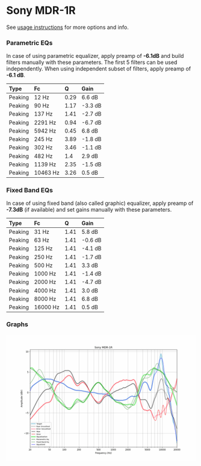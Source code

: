 # Sony MDR-1R
See [usage instructions](https://github.com/jaakkopasanen/AutoEq#usage) for more options and info.

### Parametric EQs
In case of using parametric equalizer, apply preamp of **-6.1dB** and build filters manually
with these parameters. The first 5 filters can be used independently.
When using independent subset of filters, apply preamp of **-6.1 dB**.

| Type    | Fc       |    Q | Gain    |
|:--------|:---------|:-----|:--------|
| Peaking | 12 Hz    | 0.29 | 6.6 dB  |
| Peaking | 90 Hz    | 1.17 | -3.3 dB |
| Peaking | 137 Hz   | 1.41 | -2.7 dB |
| Peaking | 2291 Hz  | 0.94 | -6.7 dB |
| Peaking | 5942 Hz  | 0.45 | 6.8 dB  |
| Peaking | 245 Hz   | 3.89 | -1.8 dB |
| Peaking | 302 Hz   | 3.46 | -1.1 dB |
| Peaking | 482 Hz   | 1.4  | 2.9 dB  |
| Peaking | 1139 Hz  | 2.35 | -1.5 dB |
| Peaking | 10463 Hz | 3.26 | 0.5 dB  |

### Fixed Band EQs
In case of using fixed band (also called graphic) equalizer, apply preamp of **-7.3dB**
(if available) and set gains manually with these parameters.

| Type    | Fc       |    Q | Gain    |
|:--------|:---------|:-----|:--------|
| Peaking | 31 Hz    | 1.41 | 5.8 dB  |
| Peaking | 63 Hz    | 1.41 | -0.6 dB |
| Peaking | 125 Hz   | 1.41 | -4.1 dB |
| Peaking | 250 Hz   | 1.41 | -1.7 dB |
| Peaking | 500 Hz   | 1.41 | 3.3 dB  |
| Peaking | 1000 Hz  | 1.41 | -1.4 dB |
| Peaking | 2000 Hz  | 1.41 | -4.7 dB |
| Peaking | 4000 Hz  | 1.41 | 3.0 dB  |
| Peaking | 8000 Hz  | 1.41 | 6.8 dB  |
| Peaking | 16000 Hz | 1.41 | 0.5 dB  |

### Graphs
![](./Sony%20MDR-1R.png)